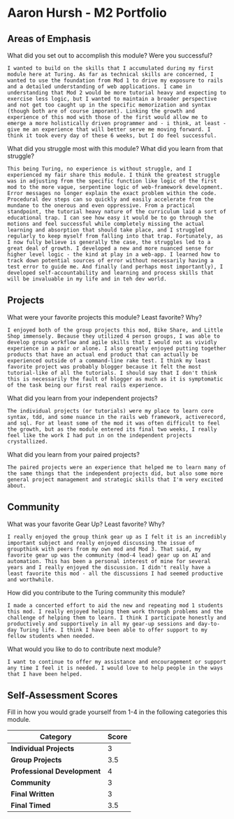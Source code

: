 # Aaron Hursh - M2 Portfolio

## Areas of Emphasis

What did you set out to accomplish this module? Were you successful?

	I wanted to build on the skills that I accumulated during my first module here at Turing. As far as technical skills are concerned, I wanted to use the foundation from Mod 1 to drive my exposure to rails and a detailed understanding of web applications. I came in understanding that Mod 2 would be more tutorial heavy and expecting to exercise less logic, but I wanted to maintain a broader perspective and not get too caught up in the specific memorization and syntax (though both are of course imporant). Linking the growth and experience of this mod with those of the first would allow me to emerge a more holistically driven programmer and - i think, at least - give me an experience that will better serve me moving forward. I think it took every day of these 6 weeks, but I do feel successful.

What did you struggle most with this module? What did you learn from that struggle?

	This being Turing, no experience is without struggle, and I experienced my fair share this module. I think the greatest struggle was in adjusting from the specific function like logic of the first mod to the more vague, serpentine logic of web-framework development. Error messages no longer explain the exact problem within the code. Procedural dev steps can so quickly and easily accelerate from the mundane to the onerous and even oppressive. From a practical standpoint, the tutorial heavy nature of the curriculum laid a sort of educational trap. I can see how easy it would be to go through the motions and feel successful while completely missing the actual learning and absorption that should take place, and I struggled regularly to keep myself from falling into that trap. Fortunately, as I now fully believe is generally the case, the struggles led to a great deal of growth. I developed a new and more nuanced sense for higher level logic - the kind at play in a web-app. I learned how to track down potential sources of error without necessarily having a test error to guide me. And finally (and perhaps most importantly), I developed self-accountability and learning and process skills that will be invaluable in my life and in teh dev world.

## Projects

What were your favorite projects this module? Least favorite? Why?

	I enjoyed both of the group projects this mod, Bike Share, and Little Shop immensely. Because they utilized 4 person groups, I was able to develop group workflow and agile skills that I would not as vividly experience in a pair or alone. I also greatly enjoyed putting together products that have an actual end product that can actually be experienced outside of a command-line rake test. I think my least favorite project was probably blogger because it felt the most tutorial-like of all the tutorials. I should say that I don't think this is necessarily the fault of blogger as much as it is symptomatic of the task being our first real rails experience.

What did you learn from your independent projects?

	The individual projects (or tutorials) were my place to learn core syntax, tdd, and some nuance in the rails web framework, activerecord, and sql. For at least some of the mod it was often difficult to feel the growth, but as the module entered its final two weeks, I really feel like the work I had put in on the independent projects crystallized.

What did you learn from your paired projects?

	The paired projects were an experience that helped me to learn many of the same things that the independent projects did, but also some more general project management and strategic skills that I'm very excited about.

## Community

What was your favorite Gear Up? Least favorite? Why?

	I really enjoyed the group think gear up as I felt it is an incredibly important subject and really enjoyed discussing the issue of groupthink with peers from my own mod and Mod 3. That said, my favorite gear up was the community (mod-4 lead) gear up on AI and automation. This has been a personal interest of mine for several years and I really enjoyed the discussion. I didn't really have a least favorite this mod - all the discussions I had seemed productive and worthwhile. 

How did you contribute to the Turing community this module?

	I made a concerted effort to aid the new and repeating mod 1 students this mod. I really enjoyed helping them work through problems and the challenge of helping them to learn. I think I participate honestly and productively and supportively in all my gear-up sessions and day-to-day Turing life. I think I have been able to offer support to my fellow students when needed.

What would you like to do to contribute next module?

	I want to continue to offer my assistance and encouragement or support any time I feel it is needed. I would love to help people in the ways that I have been helped. 

## Self-Assessment Scores

Fill in how you would grade yourself from 1-4 in the following categories this module.

| Category                     | Score |
| -----------------------------| ----- |
| **Individual Projects**      |   3   |
| **Group Projects**           |  3.5  |
| **Professional Development** |   4   |
| **Community**                |   3   |
| **Final Written**            |   3   |
| **Final Timed**              |  3.5  |

